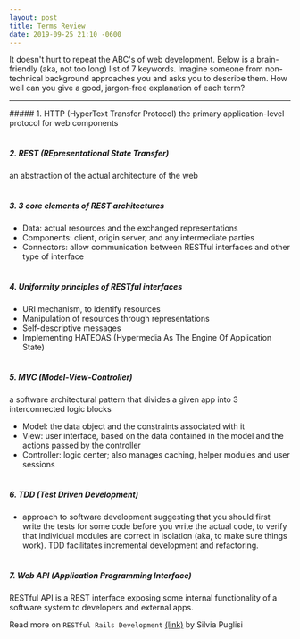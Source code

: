 ```yaml
---
layout: post
title: Terms Review
date: 2019-09-25 21:10 -0600
---
```


It doesn't hurt to repeat the ABC's of web development. Below is a brain-friendly (aka, not too long) list of 7 keywords. Imagine someone from non-technical background approaches you and asks you to describe them. How well can you give a good, jargon-free explanation of each term?

<hr>
##### 1. HTTP (HyperText Transfer Protocol)
the primary application-level protocol for web components
<br><br>

##### 2. REST (REpresentational State Transfer)
an abstraction of the actual architecture of the web
<br><br>

##### 3. 3 core elements of REST architectures
- Data: actual resources and the exchanged representations
- Components: client, origin server, and any intermediate parties
- Connectors: allow communication between RESTful interfaces and other type of interface
<br><br>

##### 4. Uniformity principles of RESTful interfaces
- URI mechanism, to identify resources
- Manipulation of resources through representations
- Self-descriptive messages
- Implementing HATEOAS (Hypermedia As The Engine Of Application State)
<br><br>

##### 5. MVC (Model-View-Controller)
a software architectural pattern that divides a given app into 3 interconnected logic blocks
- Model: the data object and the constraints associated with it
- View: user interface, based on the data contained in the model and the actions passed by the controller
- Controller: logic center; also manages caching, helper modules and user sessions
<br><br>

##### 6. TDD (Test Driven Development)
- approach to software development suggesting that you should first write the tests for some code before you write the actual code, to verify that individual modules are correct in isolation (aka, to make sure things work). TDD facilitates incremental development and refactoring.
<br><br>

##### 7. Web API (Application Programming Interface)
RESTful API is a REST interface exposing some internal functionality of a software system to developers and external apps.

Read more on `RESTful Rails Development` [(link)](https://www.amazon.com/RESTful-Rails-Development-Building-Applications/dp/1491910852) by Silvia Puglisi 
